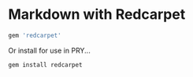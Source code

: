 # Markdown with Redcarpet

```ruby
gem 'redcarpet'
```

Or install for use in PRY...

```console
gem install redcarpet
```
